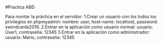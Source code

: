 ﻿#Practica ABD

Para montar la práctica en el servidor:
1.Crear un usuario con los todos los privilegios en phpmyadmin: nombre: user, host-name: localhost, password: swordcards2019.
2.Entrar en la aplicación como usuario normal: usuario: User1, contraseña: 12345
3.Entrar en la aplicación como administrador: usuario: Mario, contraseña: 12345
